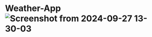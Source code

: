 # Weather-App![Screenshot from 2024-09-27 13-30-03](https://github.com/user-attachments/assets/e70ecec0-339b-4243-b0da-e530068fd412)
